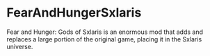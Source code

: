 # FearAndHungerSxlaris
Fear and Hunger: Gods of Sxlaris is an enormous mod that adds and replaces a large portion of the original game, placing it in the Sxlaris universe.
